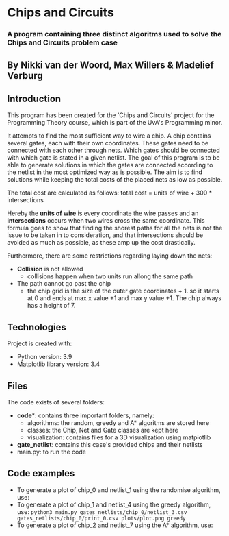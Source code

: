 
# Chips and Circuits
### A program containing three distinct algoritms used to solve the Chips and Circuits problem case
By Nikki van der Woord, Max Willers & Madelief Verburg
------------------------------------------------------

## Introduction

This program has been created for the 'Chips and Circuits' project for the Programming Theory course, which is part of the UvA's Programming minor.

It attempts to find the most sufficient way to wire a chip. A chip contains several gates, each with their own coordinates. These gates need to be connected with each other through nets. Which gates should be connected with which gate is stated in a given netlist. The goal of this program is to be able to generate solutions in which the gates are connected according to the netlist in the most optimized way as is possible. The aim is to find solutions while keeping the total costs of the placed nets as low as possible.

The total cost are calculated as follows:
    total cost = units of wire + 300 * intersections

Hereby the **units of wire** is every coordinate the wire passes and an **intersections** occurs when two wires cross the same coordinate. This formula goes to show that finding the shorest paths for all the nets is not the issue to be taken in to consideration, and that intersections should be avoided as much as possible, as these amp up the cost drastically. 

Furthermore, there are some restrictions regarding laying down the nets:
-  **Collision** is not allowed
    - collisions happen when two units run allong the same path
- The path cannot go past the chip
    - the chip grid is the size of the outer gate coordinates + 1. so it starts at 0 and ends at max x value +1 and max y value +1. The chip always has a height of 7.


## Technologies
Project is created with:
* Python version: 3.9
* Matplotlib library version: 3.4


## Files
The code exists of several folders:
- **code***: contains three important folders, namely:
    - algorithms: the random, greedy and A* algoritms are stored here
    - classes: the Chip, Net and Gate classes are kept here
    - visualization: contains files for a 3D visualization using matplotlib
- **gate_netlist**: contains this case's provided chips and their netlists
- main.py: to run the code


## Code examples
* To generate a plot of chip_0 and netlist_1 using the randomise algorithm, use:
` `
* To generate a plot of chip_1 and netlist_4 using the greedy algorithm, use:
`python3 main.py gates_netlists/chip_0/netlist_3.csv gates_netlists/chip_0/print_0.csv plots/plot.png greedy ` 
* To generate a plot of chip_2 and netlist_7 using the A* algorithm, use:
` ` 